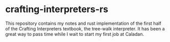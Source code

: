 # crafting-interpreters-rs

This repository contains my notes and rust implementation of the first half of the Crafting Interpreters textbook, the tree-walk interpreter. It has been a great way to pass time while I wait to start my first job at Caladan. 